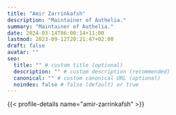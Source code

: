 ```yaml
---
title: "Amir Zarrinkafsh"
description: "Maintainer of Authelia."
summary: "Maintainer of Authelia."
date: 2024-03-14T06:00:14+11:00
lastmod: 2023-09-12T20:21:47+02:00
draft: false
avatar: ""
seo:
  title: "" # custom title (optional)
  description: "" # custom description (recommended)
  canonical: "" # custom canonical URL (optional)
  noindex: false # false (default) or true
---
```


{{< profile-details name="amir-zarrinkafsh" >}}
